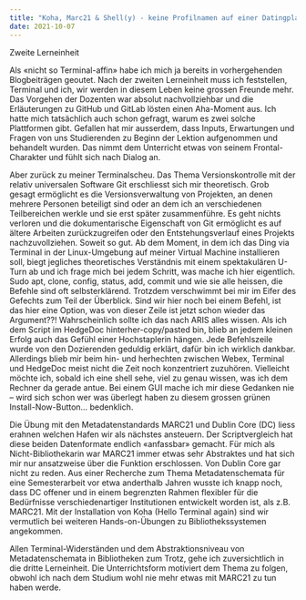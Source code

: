 ```yaml
---
title: "Koha, Marc21 & Shell(y) - keine Profilnamen auf einer Datingplattform"
date: 2021-10-07
---
```


Zweite Lerneinheit

Als «nicht so Terminal-affin» habe ich mich ja bereits in vorhergehenden Blogbeiträgen geoutet. Nach der zweiten Lerneinheit 
muss ich feststellen, Terminal und ich, wir werden in diesem Leben keine grossen Freunde mehr. 
Das Vorgehen der Dozenten war absolut nachvollziehbar und die Erläuterungen zu GitHub und GitLab lösten einen Aha-Moment aus. 
Ich hatte mich tatsächlich auch schon gefragt, warum es zwei solche Plattformen gibt. Gefallen hat mir ausserdem, dass Inputs, 
Erwartungen und Fragen von uns Studierenden zu Beginn der Lektion aufgenommen und behandelt wurden. Das nimmt dem Unterricht 
etwas von seinem Frontal-Charakter und fühlt sich nach Dialog an. 

Aber zurück zu meiner Terminalscheu. Das Thema Versionskontrolle mit der relativ universalen Software Git erschliesst sich mir 
theoretisch. Grob gesagt ermöglicht es die Versionsverwaltung von Projekten, an denen mehrere Personen beteiligt sind oder an 
dem ich an verschiedenen Teilbereichen werkle und sie erst später zusammenführe. Es geht nichts verloren und die dokumentarische 
Eigenschaft von Git ermöglicht es auf ältere Arbeiten zurückzugreifen oder den Entstehungsverlauf eines Projekts nachzuvollziehen. 
Soweit so gut. Ab dem Moment, in dem ich das Ding via Terminal in der Linux-Umgebung auf meiner Virtual Machine installieren soll, 
biegt jegliches theoretisches Verständnis mit einem spektakulären U-Turn ab und ich frage mich bei jedem Schritt, was mache ich 
hier eigentlich. Sudo apt, clone, config, status, add, commit und wie sie alle heissen, die Befehle sind oft selbsterklärend. 
Trotzdem verschwimmt bei mir im Eifer des Gefechts zum Teil der Überblick. Sind wir hier noch bei einem Befehl, ist das hier eine 
Option, was von dieser Zeile ist jetzt schon wieder das Argument??! Wahrscheinlich sollte ich das nach ARIS alles wissen. Als ich 
dem Script im HedgeDoc hinterher-copy/pasted bin, blieb an jedem kleinen Erfolg auch das Gefühl einer Hochstaplerin hängen. Jede 
Befehlszeile wurde von den Dozierenden geduldig erklärt, dafür bin ich wirklich dankbar. Allerdings blieb mir beim hin- und 
herhechten zwischen Webex, Terminal und HedgeDoc meist nicht die Zeit noch konzentriert zuzuhören. Vielleicht möchte ich, sobald 
ich eine shell sehe, viel zu genau wissen, was ich dem Rechner da gerade antue. Bei einem GUI mache ich mir diese Gedanken nie – wird 
sich schon wer was überlegt haben zu diesem grossen grünen Install-Now-Button… bedenklich. 

Die Übung mit den Metadatenstandards MARC21 und Dublin Core (DC) liess erahnen welchen Hafen wir als nächstes ansteuern. Der 
Scriptvergleich hat diese beiden Datenformate endlich «anfassbar» gemacht. Für mich als Nicht-Bibliothekarin war MARC21 immer etwas 
sehr Abstraktes und hat sich mir nur ansatzweise über die Funktion erschlossen. Von Dublin Core gar nicht zu reden. Aus einer Recherche 
zum Thema Metadatenschemata für eine Semesterarbeit vor etwa anderthalb Jahren wusste ich knapp noch, dass DC offener und in einem 
begrenzten Rahmen flexibler für die Bedürfnisse verschiedenartiger Institutionen entwickelt worden ist, als z.B. MARC21. 
Mit der Installation von Koha (Hello Terminal again) sind wir vermutlich bei weiteren Hands-on-Übungen zu Bibliothekssystemen angekommen. 

Allen Terminal-Widerständen und dem Abstraktionsniveau von Metadatenschemata in Bibliotheken zum Trotz, gehe ich zuversichtlich in die 
dritte Lerneinheit. Die Unterrichtsform motiviert dem Thema zu folgen, obwohl ich nach dem Studium wohl nie mehr etwas mit MARC21 zu 
tun haben werde.
